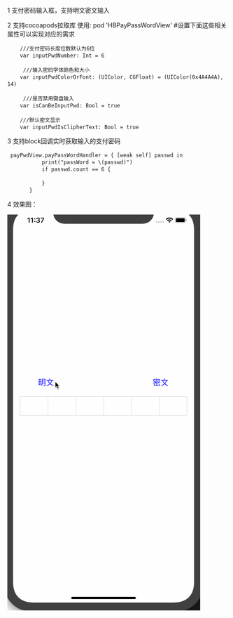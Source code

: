 1 支付密码输入框，支持明文密文输入

2 支持cocoapods拉取库 使用: pod 'HBPayPassWordView'
    #设置下面这些相关属性可以实现对应的需求
```
    ///支付密码长度位数默认为6位
    var inputPwdNumber: Int = 6
    
     ///输入密码字体颜色和大小
    var inputPwdColorOrFont: (UIColor, CGFloat) = (UIColor(0x4A4A4A), 14)

     ///是否禁用键盘输入
    var isCanBeInputPwd: Bool = true
    
    ///默认密文显示
    var inputPwdIsClipherText: Bool = true
```

3 支持block回调实时获取输入的支付密码
 ```
  payPwdView.payPassWordHandler = { [weak self] passwd in
            print("passWord = \(passwd)")
            if passwd.count == 6 {
                
            }
        }
  ```

4 效果图：




![Image](demogif/1.gif)
